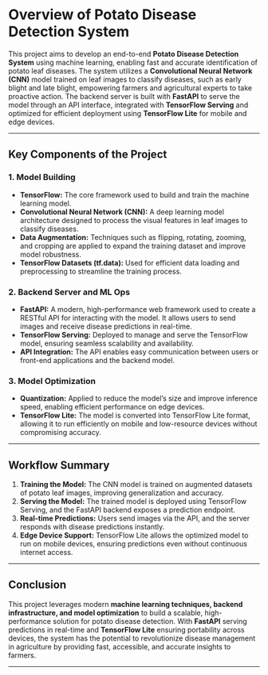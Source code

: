 # Overview of Potato Disease Detection System

<p>
This project aims to develop an end-to-end <strong>Potato Disease Detection System</strong> using machine learning, enabling fast and accurate identification of potato leaf diseases. The system utilizes a <strong>Convolutional Neural Network (CNN)</strong> model trained on leaf images to classify diseases, such as early blight and late blight, empowering farmers and agricultural experts to take proactive action. The backend server is built with <strong>FastAPI</strong> to serve the model through an API interface, integrated with <strong>TensorFlow Serving</strong> and optimized for efficient deployment using <strong>TensorFlow Lite</strong> for mobile and edge devices.
</p>

---

## Key Components of the Project

### 1. Model Building
<ul>
  <li><strong>TensorFlow:</strong> The core framework used to build and train the machine learning model.</li>
  <li><strong>Convolutional Neural Network (CNN):</strong> A deep learning model architecture designed to process the visual features in leaf images to classify diseases.</li>
  <li><strong>Data Augmentation:</strong> Techniques such as flipping, rotating, zooming, and cropping are applied to expand the training dataset and improve model robustness.</li>
  <li><strong>TensorFlow Datasets (tf.data):</strong> Used for efficient data loading and preprocessing to streamline the training process.</li>
</ul>

### 2. Backend Server and ML Ops
<ul>
  <li><strong>FastAPI:</strong> A modern, high-performance web framework used to create a RESTful API for interacting with the model. It allows users to send images and receive disease predictions in real-time.</li>
  <li><strong>TensorFlow Serving:</strong> Deployed to manage and serve the TensorFlow model, ensuring seamless scalability and availability.</li>
  <li><strong>API Integration:</strong> The API enables easy communication between users or front-end applications and the backend model.</li>
</ul>

### 3. Model Optimization
<ul>
  <li><strong>Quantization:</strong> Applied to reduce the model’s size and improve inference speed, enabling efficient performance on edge devices.</li>
  <li><strong>TensorFlow Lite:</strong> The model is converted into TensorFlow Lite format, allowing it to run efficiently on mobile and low-resource devices without compromising accuracy.</li>
</ul>

---

## Workflow Summary

<ol>
  <li><strong>Training the Model:</strong> The CNN model is trained on augmented datasets of potato leaf images, improving generalization and accuracy.</li>
  <li><strong>Serving the Model:</strong> The trained model is deployed using TensorFlow Serving, and the FastAPI backend exposes a prediction endpoint.</li>
  <li><strong>Real-time Predictions:</strong> Users send images via the API, and the server responds with disease predictions instantly.</li>
  <li><strong>Edge Device Support:</strong> TensorFlow Lite allows the optimized model to run on mobile devices, ensuring predictions even without continuous internet access.</li>
</ol>

---

## Conclusion

<p>
This project leverages modern <strong>machine learning techniques, backend infrastructure, and model optimization</strong> to build a scalable, high-performance solution for potato disease detection. With <strong>FastAPI</strong> serving predictions in real-time and <strong>TensorFlow Lite</strong> ensuring portability across devices, the system has the potential to revolutionize disease management in agriculture by providing fast, accessible, and accurate insights to farmers.
</p>

---


 
